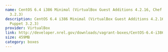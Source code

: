 ```yaml
---
name: CentOS 6.4 i386 Minimal (VirtualBox Guest Additions 4.2.16, Chef 11.6.0, Puppet
  3.2.3)
description: CentOS 6.4 i386 Minimal (VirtualBox Guest Additions 4.2.16, Chef 11.6.0,
  Puppet 3.2.3)
provider: VirtualBox
link: http://developer.nrel.gov/downloads/vagrant-boxes/CentOS-6.4-i386-v20130731.box
size: 459MB
category: boxes
---
```

